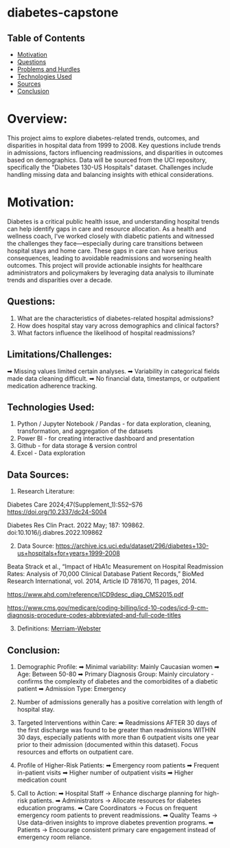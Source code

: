 # diabetes-capstone
## Table of Contents
* [Motivation](#motivation)
* [Questions](#questions)
* [Problems and Hurdles](#problems-and-hurdles)
* [Technologies Used](#technologies-used)
* [Sources](#sources)
* [Conclusion](#conclusion)


# Overview:
This project aims to explore diabetes-related trends, outcomes, and disparities in hospital data from 1999 to 2008. Key questions include trends in admissions, factors influencing readmissions, and disparities in outcomes based on demographics. Data will be sourced from the UCI repository, specifically the "Diabetes 130-US Hospitals" dataset. Challenges include handling missing data and balancing insights with ethical considerations.


# Motivation:
Diabetes is a critical public health issue, and understanding hospital trends can help identify gaps in care and resource allocation. As a health and wellness coach, I’ve worked closely with diabetic patients and witnessed the challenges they face—especially during care transitions between hospital stays and home care. These gaps in care can have serious consequences, leading to avoidable readmissions and worsening health outcomes. This project will provide actionable insights for healthcare administrators and policymakers by leveraging data analysis to illuminate trends and disparities over a decade.


## Questions:
1) What are the characteristics of diabetes-related hospital admissions?
2) How does hospital stay vary across demographics and clinical factors?
3) What factors influence the likelihood of hospital readmissions?


## Limitations/Challenges:
➡ Missing values limited certain analyses.
➡ Variability in categorical fields made data cleaning difficult.
➡ No financial data, timestamps, or outpatient medication adherence tracking.

## Technologies Used:
1) Python / Jupyter Notebook / Pandas - for data exploration, cleaning, transformation, and aggregation of the datasets
2) Power BI - for creating interactive dashboard and presentation
4) Github - for data storage & version control
5) Excel - Data exploration


## Data Sources:
1) Research Literature:
   
  Diabetes Care 2024;47(Supplement_1):S52–S76
	https://doi.org/10.2337/dc24-S004

  Diabetes Res Clin Pract. 2022 May; 187: 109862. doi:10.1016/j.diabres.2022.109862

2) Data Source:
  https://archive.ics.uci.edu/dataset/296/diabetes+130-us+hospitals+for+years+1999-2008
  
  Beata Strack et al., “Impact of  HbA1c Measurement on Hospital Readmission Rates: Analysis of 70,000 Clinical Database Patient Records,” BioMed Research International, vol.       2014, Article ID 781670, 11 pages, 2014.

  https://www.ahd.com/reference/ICD9desc_diag_CMS2015.pdf

  https://www.cms.gov/medicare/coding-billing/icd-10-codes/icd-9-cm-diagnosis-procedure-codes-abbreviated-and-full-code-titles

3) Definitions: [Merriam-Webster](https://www.merriam-webster.com/)


## Conclusion:
1) Demographic Profile:
   ➡ Minimal variability: Mainly Caucasian women
   ➡ Age: Between 50-80
   ➡ Primary Diagnosis Group: Mainly circulatory - confirms the complexity of diabetes and the comorbidites of a diabetic patient
   ➡ Admission Type: Emergency
   
3) Number of admissions generally has a positive correlation with length of hospital stay.

4) Targeted Interventions within Care:
   ➡ Readmissions AFTER 30 days of the first discharge was found to be greater than readmissions WITHIN 30 days, especially patients with more than 6 outpatient visits one year        prior to their admission (documented within this dataset). Focus resources and efforts on outpatient care.

5) Profile of Higher-Risk Patients:
   ➡ Emergency room patients
   ➡ Frequent in-patient visits
   ➡ Higher number of outpatient visits
   ➡ Higher medication count

7) Call to Action:
  ➡ Hospital Staff → Enhance discharge planning for high-risk patients.
  ➡ Administrators → Allocate resources for diabetes education programs.
  ➡ Care Coordinators → Focus on frequent emergency room patients to prevent readmissions.
  ➡ Quality Teams → Use data-driven insights to improve diabetes prevention programs.
  ➡ Patients → Encourage consistent primary care engagement instead of emergency room reliance.
